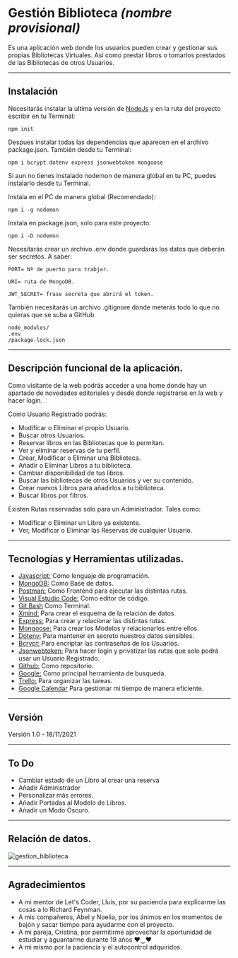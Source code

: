 # Gestión Biblioteca *(nombre provisional)*
Es una aplicación web donde los usuarios pueden crear y gestionar sus propias Bibliotecas Virtuales. Así como prestar libros o tomarlos prestados de las Bibliotecas de otros Usuarios.
***
## Instalación
Necesitarás instalar la ultima versión de [NodeJs](https://nodejs.org/es/) y en la ruta del proyecto escribir en tu Terminal:
```
npm init
```
Despues instalar todas las dependencias que aparecen en el archivo package.json. También desde tu Terminal:
```
npm i bcrypt dotenv express jsonwebtoken mongoose
```
Si aun no tienes instalado nodemon de manera global en tu PC, puedes instalarlo desde tu Terminal.

Instala en el PC de manera global (Recomendado):
```
npm i -g nodemon
```
Instala en package.json, solo para este proyecto:
```
npm i -D nodemon
```
Necesitarás crear un archivo .env donde guardarás los datos que deberán ser secretos. A saber:
```
PORT= Nº de puerto para trabjar.

URI= ruta de MongoDB.

JWT_SECRET= frase secreta que abrirá el token.
```
También necesitarás un archivo .gitignore donde meterás todo lo que no quieras que se suba a GitHub.
```
node_modules/
.env
/package-lock.json
```
***
## Descripción funcional de la aplicación.
Como visitante de la web podrás acceder a una home donde hay un apartado de novedades editoriales y desde donde registrarse en la web y hacer login.

Como Usuario Registrado podrás:
- Modificar o Eliminar el propio Usuario.
- Buscar otros Usuarios.
- Reservar libros en las Bibliotecas que lo permitan.
- Ver y eliminar reservas de tu perfil.
- Crear, Modificar o Eliminar una Biblioteca.
- Añadir o Eliminar Libros a tu biblioteca.
- Cambiar disponibilidad de tus libros.
- Buscar las bibliotecas de otros Usuarios y ver su contenido.
- Crear nuevos Libros para añadirlos a tu biblioteca.
- Buscar libros por filtros.

Existen Rutas reservadas solo para un Administrador. Tales como:
- Modificar o Eliminar un Libro ya existente.
- Ver, Modificar o Eliminar las Reservas de cualquier Usuario.
***
## Tecnologías y Herramientas utilizadas.
- [Javascript:](https://developer.mozilla.org/es/docs/Web/JavaScript) Como lenguaje de programación.
- [MongoDB:](https://www.mongodb.com/) Como Base de datos.
- [Postman:](https://www.postman.com/) Como Frontend para ejecutar las distintas rutas.
- [Visual Estudio Code:](https://code.visualstudio.com/) Como editor de código.
- [Git Bash](https://gitforwindows.org/) Como Terminal.
- [Xmind:](https://www.xmind.net/) Para crear el esquema de la relación de datos.
- [Express:](https://expressjs.com/es/) Para crear y relacionar las distintas rutas.
- [Mongoose:](https://mongoosejs.com/) Para crear los Modelos y relacionarlos entre ellos.
- [Dotenv:](https://www.npmjs.com/package/dotenv) Para mantener en secreto nuestros datos sensibles.
- [Bcrypt:](https://www.npmjs.com/package/bcrypt) Para encriptar las contraseñas de los Usuarios.
- [Jsonwebtoken:](https://www.npmjs.com/package/jsonwebtoken?activeTab=readme) Para hacer login y privatizar las rutas que solo podrá usar un Usuario Registrado.
- [Github:](https://github.com/) Como repositorio.
- [Google:](https://www.google.es/) Como principal herramienta de busqueda.
- [Trello:](https://trello.com/) Para organizar las tareas.
- [Google Calendar](https://calendar.google.com/) Para gestionar mi tiempo de manera eficiente.
***
## Versión
Versión 1.0 - 18/11/2021
***
## To Do
- Cambiar estado de un Libro al crear una reserva
- Añadir Administrador 
- Personalizar más errores.
- Añadir Portadas al Modelo de Libros.
- Añadir un Modo Oscuro.
***
## Relación de datos.
![gestion_biblioteca](https://user-images.githubusercontent.com/91878984/142232089-2c290cee-6097-4def-9aea-7601711f4992.png)
***
## Agradecimientos
- A mi mentor de Let's Coder, Lluís, por su paciencia para explicarme las cosas a lo Richard Feynman.
- A mis compañeros, Abel y Noelia, por los ánimos en los momentos de bajón y sacar tiempo para ayudarme con el proyecto.
- A mi pareja, Cristina, por permitirme aprovechar la oportunidad de estudiar y aguantarme durante 19 años ♥‿♥
- A mi mismo por la paciencia y el autocontrol adquiridos.
